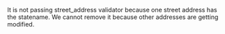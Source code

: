 It is not passing street_address validator because one street address has the statename. We cannot remove it because other addresses are getting modified.
